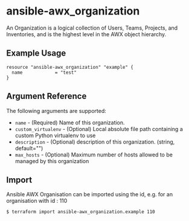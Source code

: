 # ansible-awx_organization
An Organization is a logical collection of Users, Teams, Projects, and Inventories, and is the highest level in the AWX object hierarchy.

## Example Usage

```hcl
resource "ansible-awx_organization" "example" {
  name            = "test"
}
```

## Argument Reference

The following arguments are supported:

* `name` - (Required)  Name of this organization.
* `custom_virtualenv` - (Optional) Local absolute file path containing a custom Python virtualenv to use
* `description` - (Optional) description of this organization. (string, default="")
* `max_hosts` - (Optional) Maximum number of hosts allowed to be managed by this organization

## Import

Ansible AWX Organisation can be imported using the id, e.g. for an organisation with id : 110 

```sh
$ terraform import ansible-awx_organization.example 110
```
